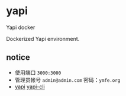 # yapi
Yapi docker

Dockerized Yapi environment.


## notice

* 使用端口 `3000:3000`
* 管理员帐号 `admin@admin.com` 密码：`ymfe.org`
* [yapi](https://github.com/YMFE/yapi) [yapi-cli](https://github.com/YMFE/yapi-cli) 
